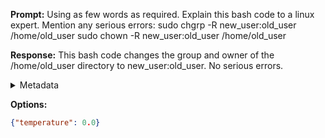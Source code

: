 **Prompt:**
Using as few words as required.
Explain this bash code to a linux expert. 
Mention any serious errors: sudo chgrp -R new_user:old_user /home/old_user
sudo chown -R new_user:old_user /home/old_user

**Response:**
This bash code changes the group and owner of the /home/old_user directory to new_user:old_user. No serious errors.

<details><summary>Metadata</summary>

- Duration: 1477 ms
- Datetime: 2023-12-18T13:08:37.127125
- Model: gpt-3.5-turbo-0613

</details>

**Options:**
```json
{"temperature": 0.0}
```


